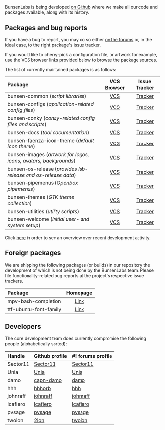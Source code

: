 BunsenLabs is being developed [on Github](https://github.com/BunsenLabs)
where we make all our code and packages available, along with its
history.

## Packages and bug reports

If you have a bug to report, you may do so either [on the
forums](http://crunchbang.org/forums) or, in the ideal case, to the right
package's issue tracker.

If you would like to cherry-pick a configuration file, or artwork for
example, use the VCS browser links provided below to browse the package
sources.

The list of currently maintained packages is as follows:

| Package                                                         | VCS Browser                                                   | Issue Tracker                                                           | 
|:----------------------------------------------------------------|:-------------------------------------------------------------:|:-----------------------------------------------------------------------:|
|bunsen-common (*script libraries*)                               | [VCS](https://github.com/bunsenlabs/bunsen-common)            | [Tracker](https://github.com/BunsenLabs/bunsen-common/issues)           |
|bunsen-configs (*application-related config files*)              | [VCS](https://github.com/bunsenlabs/bunsen-configs)           | [Tracker](https://github.com/BunsenLabs/bunsen-configs/issues)          |
|bunsen-conky (*conky-related config files and scripts*)          | [VCS](https://github.com/bunsenlabs/bunsen-conky)             | [Tracker](https://github.com/BunsenLabs/bunsen-conky/issues)            |
|bunsen-docs (*tool documentation*)                               | [VCS](https://github.com/bunsenlabs/bunsen-docs)              | [Tracker](https://github.com/BunsenLabs/bunsen-docs/issues)             |
|bunsen-faenza-icon-theme (*default icon theme*)                  | [VCS](https://github.com/bunsenlabs/bunsen-faenza-icon-theme) | [Tracker](https://github.com/BunsenLabs/bunsen-faenza-icon-theme/issues)|
|bunsen-images (*artwork for logos, icons, avatars, backgrounds*) | [VCS](https://github.com/bunsenlabs/bunsen-images)            | [Tracker](https://github.com/BunsenLabs/bunsen-images/issues)           |
|bunsen-os-release (*provides lsb-release and os-release data*)   | [VCS](https://github.com/bunsenlabs/bunsen-os-release)        | [Tracker](https://github.com/BunsenLabs/bunsen-os-release/issues)       |
|bunsen-pipemenus (*Openbox pipemenus*)                           | [VCS](https://github.com/bunsenlabs/bunsen-pipemenus)         | [Tracker](https://github.com/BunsenLabs/bunsen-pipemenus/issues)        |
|bunsen-themes (*GTK theme collection*)                           | [VCS](https://github.com/bunsenlabs/bunsen-themes)            | [Tracker](https://github.com/BunsenLabs/bunsen-themes/issues)           |
|bunsen-utilities (*utility scripts*)                             | [VCS](https://github.com/bunsenlabs/bunsen-utilities)         | [Tracker](https://github.com/BunsenLabs/bunsen-utilities/issues)        |
|bunsen-welcome (*initial user- and system setup*)                | [VCS](https://github.com/bunsenlabs/bunsen-welcome)           | [Tracker](https://github.com/BunsenLabs/bunsen-welcome/issues)          |

Click [here](gitlog.html) in order to see an overview over recent development activity.

## Foreign packages

We are shipping the following packages (or builds) in our repository the
development of which is not being done by the BunsenLabs team. Please
file functionality-related bug reports at the project's respective issue
trackers.

| Package                 | Homepage                                                      |
|:------------------------|:-------------------------------------------------------------:|
|mpv-bash-completion      |[Link](https://github.com/2ion/mpv-bash-completion)|
|ttf-ubuntu-font-family   |[Link](http://packages.ubuntu.com/source/vivid/ubuntu-font-family-sources)|

## Developers

The core development team does currently compromise the following
people (alphabetically sorted):

| Handle                           | Github profile                             | #! forums profile                                               |
|:---------------------------------|:-------------------------------------------|:----------------------------------------------------------------|
| Sector11                         | [Sector11](https://github.com/Sector11)    | [Sector11](http://crunchbang.org/forums/profile.php?id=5745)    |
| Unia                             | [Unia](https://github.com/Unia)            | [Unia](http://crunchbang.org/forums/profile.php?id=6505)        |
| damo                             | [capn-damo](https://github.com/capn-damo)  | [damo](http://crunchbang.org/forums/profile.php?id=12994)       |
| hhh                              | [hhhorb](https://github.com/hhhorb)        | [hhh](http://crunchbang.org/forums/profile.php?id=6659)         |
| johnraff                         | [johnraff](https://github.com/johnraff)    | [johnraff](http://crunchbanglinux.org/forums/profile.php?id=353)|
| lcafiero                         | [lcafiero](https://github.com/lcafiero)    | [lcafiero](http://crunchbang.org/forums/profile.php?id=11295)   |
| pvsage                           | [pvsage](https://github.com/pvsage)        | [pvsage](http://crunchbang.org/forums/profile.php?id=3596)      |
| twoion                           | [2ion](https://github.com/2ion)            | [twoion](http://crunchbang.org/forums/profile.php?id=16384)     |
